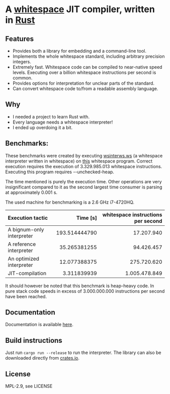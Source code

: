 # A [whitespace](https://web.archive.org/web/20150623025348/http://compsoc.dur.ac.uk/whitespace/) JIT compiler, written in [Rust](https://www.rust-lang.org/)

## Features

- Provides both a library for embedding and a command-line tool.
- Implements the whole whitespace standard, including arbitrary precision integers.
- Extremely fast. Whitespace code can be compiled to near-native speed levels. Executing over a billion whitespace instructions per second is common.
- Provides options for interpretation for unclear parts of the standard.
- Can convert whitespace code to/from a readable assembly language.

## Why

- I needed a project to learn Rust with.
- Every language needs a whitespace interpreter!
- I ended up overdoing it a bit.

## Benchmarks:

These benchmarks were created by executing [wsinterws.ws](https://github.com/hostilefork/whitespacers/blob/master/whitespace/wsinterws.ws) (a whitespace interpreter written in whitespace) on [this](https://web.archive.org/web/20150612005338/http://compsoc.dur.ac.uk/whitespace/quine-copy.ws) whitespace program. Correct execution requires the execution of 3.329.985.013 whitespace instructions. Executing this program requires --unchecked-heap.

The time mentioned is purely the execution time. Other operations are very insignificant compared to it as the second largest time consumer is parsing at approximately 0.001 s.

The used machine for benchmarking is a 2.6 GHz i7-4720HQ.

Execution tactic | Time [s]      | whitespace instructions per second
:----------------|--------------:|---------------------:
A bignum-only interpreter | 193.514444790 |    17.207.940
A reference interpreter   | 35.265381255  |    94.426.457
An optimized interpreter  | 12.077388375  |   275.720.620
JIT-compilation           | 3.311839939   | 1.005.478.849

It should however be noted that this benchmark is heap-heavy code. In pure stack code speeds in excess of 3.000.000.000 instructions per second have been reached.

## Documentation

Documentation is available [here](https://censoredusername.github.io/whitespace-rs/whitespacers/index.html).

## Build instructions

Just run `cargo run --release` to run the interpreter. The library can also be downloaded directly from [crates.io](https://crates.io/crates/whitespacers).

## License

MPL-2.9, see LICENSE
